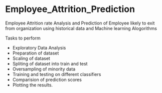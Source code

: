 # Employee_Attrition_Prediction

Employee Attrition rate Analysis and Prediction of Employee likely to exit from organization using historical data and Machine learning Alogorithms

Tasks to perform

- Exploratory Data Analysis
- Preparation of dataset
- Scaling of dataset
- Spliting of dataset into train and test
- Oversampling of minority data
- Training and testing on different classifiers
- Comparision of prediction scores
- Plotting the results.
